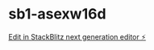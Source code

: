 # sb1-asexw16d

[Edit in StackBlitz next generation editor ⚡️](https://stackblitz.com/~/github.com/RapelaThomas/sb1-asexw16d)